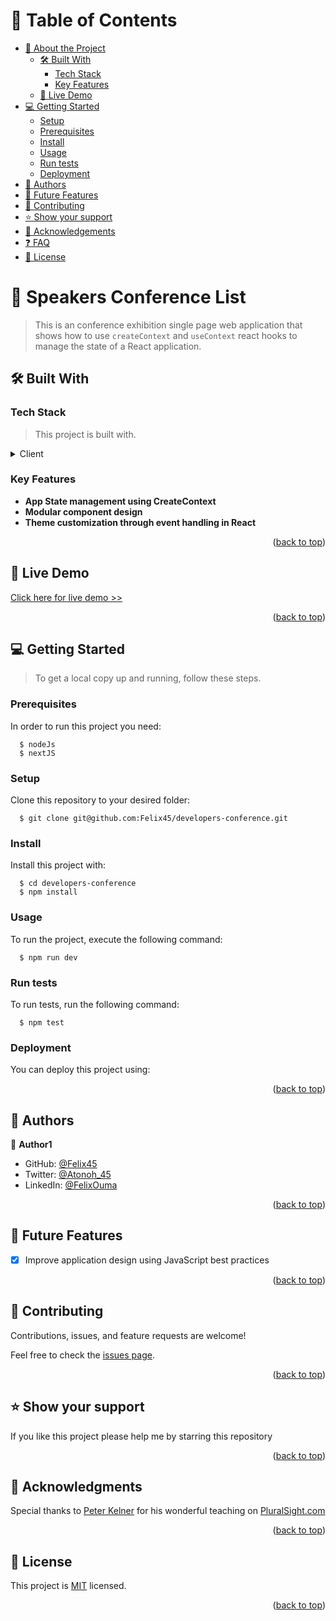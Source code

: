 <a name="readme-top"></a>

<!--
HOW TO USE:
This is an example of how you may give instructions on setting up your project locally.

Modify this file to match your project and remove sections that don't apply.

REQUIRED SECTIONS:
- Table of Contents
- About the Project
  - Built With
  - Live Demo
- Getting Started
- Authors
- Future Features
- Contributing
- Show your support
- Acknowledgements
- License

After you're finished please remove all the comments and instructions!
-->

<div align="center">
  <!-- You are encouraged to replace this logo with your own! Otherwise you can also remove it. -->

</div>

<!-- TABLE OF CONTENTS -->

# 📗 Table of Contents

- [📖 About the Project](#about-project)
  - [🛠 Built With](#built-with)
    - [Tech Stack](#tech-stack)
    - [Key Features](#key-features)
  - [🚀 Live Demo](#live-demo)
- [💻 Getting Started](#getting-started)
  - [Setup](#setup)
  - [Prerequisites](#prerequisites)
  - [Install](#install)
  - [Usage](#usage)
  - [Run tests](#run-tests)
  - [Deployment](#triangular_flag_on_post-deployment)
- [👥 Authors](#authors)
- [🔭 Future Features](#future-features)
- [🤝 Contributing](#contributing)
- [⭐️ Show your support](#support)
- [🙏 Acknowledgements](#acknowledgements)
- [❓ FAQ](#faq)
- [📝 License](#license)

<!-- PROJECT DESCRIPTION -->

# 📖 Speakers Conference List <a name="about-project"></a>

> This is an conference exhibition single page web application that shows how to use `createContext` and `useContext` react hooks to manage the state of a React application.


## 🛠 Built With <a name="built-with"></a>

### Tech Stack <a name="tech-stack"></a>

> This project is built with.

<details>
  <summary>Client</summary>
  <ul>
    <li><a href="https://react.dev/">Next JS & React</a></li>
  </ul>
</details>

<!-- Features -->

### Key Features <a name="key-features"></a>


- **App State management using CreateContext**
- **Modular component design**
- **Theme customization through event handling in React**



<p align="right">(<a href="#readme-top">back to top</a>)</p>


## 🚀 Live Demo <a name="live-demo"></a>


[Click here for live demo >>](https://developers-conference.vercel.app/)


<p align="right">(<a href="#readme-top">back to top</a>)</p>

<!-- GETTING STARTED -->

## 💻 Getting Started <a name="getting-started"></a>

> To get a local copy up and running, follow these steps.

### Prerequisites

In order to run this project you need:

```
  $ nodeJs
  $ nextJS
```

<!--
Example command:

```sh
 gem install rails
```
 -->

### Setup

Clone this repository to your desired folder:

```
  $ git clone git@github.com:Felix45/developers-conference.git

```

<!--
Example commands:

```sh
  cd my-folder
  git clone git@github.com:myaccount/my-project.git
```
--->

### Install

Install this project with:

```
  $ cd developers-conference
  $ npm install
```

<!--
Example command:

```sh
  cd my-project
  gem install
```
--->

### Usage

To run the project, execute the following command:

<!--
Example command:

```sh
  rails server
```
--->

```
  $ npm run dev
```

### Run tests

To run tests, run the following command:

<!--
Example command:

```sh
  bin/rails test test/models/article_test.rb
```
--->

```
  $ npm test

```

### Deployment

You can deploy this project using:

<!--
Example:

```sh

```
 -->

<p align="right">(<a href="#readme-top">back to top</a>)</p>

<!-- AUTHORS -->

## 👥 Authors <a name="authors"></a>

👤 **Author1**

- GitHub: [@Felix45](https://github.com/Felix45)
- Twitter: [@Atonoh_45](https://twitter.com/Atonoh_45)
- LinkedIn: [@FelixOuma](https://linkedin.com/in/felix-ouma)


<p align="right">(<a href="#readme-top">back to top</a>)</p>

<!-- FUTURE FEATURES -->

## 🔭 Future Features <a name="future-features"></a>

- [x] Improve application design using JavaScript best practices


<p align="right">(<a href="#readme-top">back to top</a>)</p>

<!-- CONTRIBUTING -->

## 🤝 Contributing <a name="contributing"></a>

Contributions, issues, and feature requests are welcome!

Feel free to check the [issues page](../../issues/).

<p align="right">(<a href="#readme-top">back to top</a>)</p>

<!-- SUPPORT -->

## ⭐️ Show your support <a name="support"></a>

If you like this project please help me by starring this repository

<p align="right">(<a href="#readme-top">back to top</a>)</p>

<!-- ACKNOWLEDGEMENTS -->
## 🤝 Acknowledgments <a name="contributing"></a>
Special thanks to [Peter Kelner]() for his wonderful teaching on [PluralSight.com](https://app.pluralsight.com/library/)


<p align="right">(<a href="#readme-top">back to top</a>)</p>

<!-- LICENSE -->

## 📝 License <a name="license"></a>

This project is [MIT](./LICENSE) licensed.

<p align="right">(<a href="#readme-top">back to top</a>)</p>
